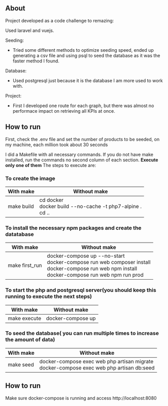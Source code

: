 ## About

Project developed as a code challenge to remazing:

Used laravel and vuejs.

Seeding:
  - Tried some different methods to optimize seeding speed, ended up generating a csv file and using psql to seed the database as it was the faster method I found.

Database:
  - Used postgresql just because it is the database I am more used to work with.

Project:
  - First I developed one route for each graph, but there was almost no performace impact on retrieving all KPIs at once.
  
  
  
  ## How to run
  
  First, check the .env file and set the number of products to be seeded, on my machine, each million took about 30 seconds
  
  I did a Makefile with all necessary commands. If you do not have make installed, run the commands no second column of each section. **Execute only one of them**
  The steps to execute are:
  
  ###  To create the image
  With make | Without make
  ------------ | -------------
  make build | cd docker <br> docker build --no-cache -t php7-alpine . <br> cd ..
 
 
 ### To install the necessary npm packages and create the datatabase
 With make | Without make
  ------------ | -------------
  make first_run | docker-compose up --no-start <br> docker-compose run web composer install <br> docker-compose run web npm install <br> docker-compose run web npm run prod 
 
 
 ### To start the php and postgresql server(you should keep this running to execute the next steps)
 With make | Without make
  ------------ | -------------
  make execute | docker-compose up
 
 
 ### To seed the database( you can run multiple times to increase the amount of data)
 With make | Without make
  ------------ | -------------
  make seed | docker-compose exec web php artisan migrate <br> docker-compose exec web php artisan db:seed


## How to run
 Make sure docker-compose is running and access http://localhost:8080
